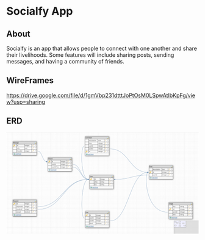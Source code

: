 # Socialfy App


## About
Socialfy is an app that allows people to connect with one another and share their livelihoods.
Some features will include sharing posts, sending messages, and having a community of friends.


## WireFrames
https://drive.google.com/file/d/1gmVbp231dtttJoPtOsM0LSpwAtIbKpFg/view?usp=sharing

## ERD
![alt text](https://github.com/JasonOuyang8000/Socialfy-Backend/blob/main/erd/erd.PNG)

